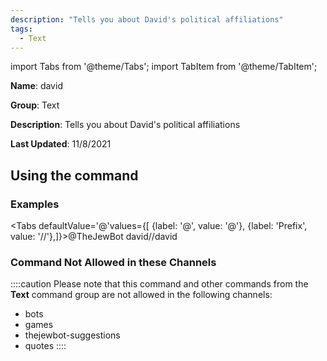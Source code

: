 ```yaml
---
description: "Tells you about David's political affiliations"
tags:
  - Text
---
```

import Tabs from '@theme/Tabs';
import TabItem from '@theme/TabItem';

**Name**: david

**Group**: Text

**Description**: Tells you about David's political affiliations

**Last Updated**: 11/8/2021

## Using the command

### Examples
<Tabs defaultValue='@'values={[ {label: '@', value: '@'}, {label: 'Prefix', value: '//'},]}><TabItem value='@'>@TheJewBot david</TabItem><TabItem value='//'>//david</TabItem></Tabs>

### Command Not Allowed in these Channels
::::caution Please note that this command and other commands from the **Text** command group are not allowed in the following channels:
- bots
- games
- thejewbot-suggestions
- quotes
::::